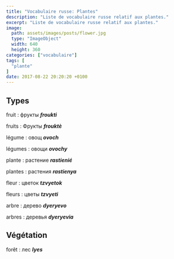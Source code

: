```yaml
---
title: "Vocabulaire russe: Plantes"
description: "Liste de vocabulaire russe relatif aux plantes."
excerpt: "Liste de vocabulaire russe relatif aux plantes."
image:
  path: assets/images/posts/flower.jpg
  type: "ImageObject"
  width: 640
  height: 360
categories: ["vocabulaire"]
tags: [
  "plante"
]
date: 2017-08-22 20:20:20 +0100
---
```


## Types

fruit
: фрукты
*__froukti__*

fruits
: Фрукты
*__frouktè__*

légume
: овощ
*__ovoch__*

légumes
: овощи
*__ovochy__*

plante
: растение
*__rastienié__*

plantes
: растения
*__rastienya__*

fleur
: цветок
*__tzvyetok__*

fleurs
: цветы
*__tzvyeti__*

arbre
: дерево
*__dyeryevo__*

arbres
: деревья
*__dyeryevia__*


## Végétation

forêt
: лес
*__lyes__*
